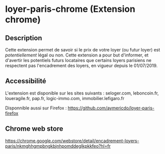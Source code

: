 # loyer-paris-chrome (Extension chrome)

## Description

Cette extension permet de savoir si le prix de votre loyer (ou futur loyer) est *potentiellement* légal ou non.
Cette extension a pour but d'informer, et d'avertir les potentiels futurs locataires que certains loyers parisiens ne respectent pas l'encadrement des loyers, en vigueur depuis le 01/07/2019.

## Accessibilité

L'extension est disponible sur les sites suivants : seloger.com, leboncoin.fr, loueragile.fr, pap.fr, logic-immo.com, immobilier.lefigaro.fr

Disponnible aussi sur Firefox : https://github.com/aymericdo/loyer-paris-firefox

## Chrome web store
https://chrome.google.com/webstore/detail/encadrement-loyers-paris/nkmghhgmpbngkbjnhpomddeglkpkkfeo?hl=fr
